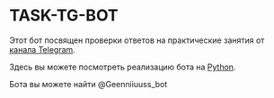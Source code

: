 # TASK-TG-BOT

Этот бот посвящен проверки ответов на практические занятия от [канала Telegram](httpps://t.me/TipoBrain).

Здесь вы можете посмотреть реализацию бота на [Python](https://www.python.org/).

Бота вы можете найти @Geenniiuuss_bot
